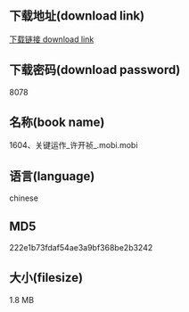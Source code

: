## 下载地址(download link)
[下载链接 download link](https://voluble-croquembouche-d321dc.netlify.app/?s=1604%E3%80%81%E5%85%B3%E9%94%AE%E8%BF%90%E4%BD%9C_%E8%AE%B8%E5%BC%80%E7%A5%AF_.mobi)

## 下载密码(download password)
8078

## 名称(book name)
1604、关键运作_许开祯_.mobi.mobi

## 语言(language)
chinese

## MD5
222e1b73fdaf54ae3a9bf368be2b3242

## 大小(filesize)
1.8 MB
